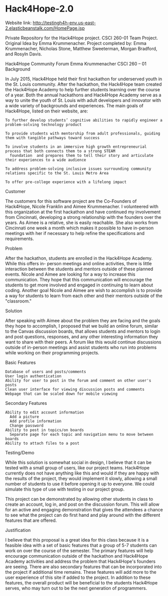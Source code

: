 # Hack4Hope-2.0

Website link: http://testingh4h-env.us-east-2.elasticbeanstalk.com/HomePage.jsp

Private Repository for the Hack4Hope project. 
CSCI 260-01 Team Project. Original Idea by Emma Krummenacher. Project completed by: Emma Krummenacher, Nicholas Stone, Matthew Sweeterman, Morgan Bradford, and Rosyln Davis. 

Hack4Hope Community Forum
Emma Krummenacher CSCI 260 – 01
Background
  
  In July 2015, Hack4Hope held their first hackathon for underserved youth in the St. Louis community. After the hackathon,
  the Hack4Hope team created the Hack4Hope Academy to help further students learning over the course of a year. Both the
  annual hackathons and Hack4Hope Academy serve as a way to unite the youth of St. Louis with adult developers and innovator
  with a wide variety of backgrounds and experiences. The main goals of Hack4Hope, listed on their website, are:
    
    To further develop students’ cognitive abilities to rapidly engineer a problem-solving technology product
    
    To provide students with mentorship from adult professionals, guiding them with tangible pathways toward success
    
    To involve students in an immersive high growth entrepreneurial process that both connects them to a strong STEAM
      foundation  and prepares them to tell their story and articulate their experiences to a wide audience
    
    To address problem-solving inclusive issues surrounding community relations specific to the St. Louis Metro Area
    
    To offer pre-college experience with a lifelong impact

Customer
  
  The customers for this software project are the Co-Founders of Hack4Hope, Nicole Franklin and Aimee Krummenacher. I
  volunteered with this organization at the first hackathon and have continued my involvement from Cincinnati, developing a
  strong relationship with the founders over the years. As Aimee is a relative, she is easily reachable. She also works from
  Cincinnati one week a month which makes it possible to have in-person meetings with her if necessary to help refine the
  specifications and requirements.

Problem
  
  After the hackathon, students are enrolled in the Hack4Hope Academy. While this offers in- person meetings and online
  activities, there is little interaction between the students and mentors outside of these planned events. Nicole and Aimee
  are looking for a way to increase this communication. They hope that this communication will encourage the students to get
  more involved and engaged in continuing to learn about coding. Another goal Nicole and Aimee are wish to accomplish is to
  provide a way for students to learn from each other and their mentors outside of the "classroom."
  
Solution
  
  After speaking with Aimee about the problem they are facing and the goals they hope to accomplish, I proposed that we build
  an online forum, similar to the Canvas discussion boards, that allows students and mentors to login and post questions,
  responses, and any other interesting information they want to share with their peers. A forum like this would continue
  discussions outside of in-person meetings and assist students who run into problems while working on their programming
  projects.
  
  Basic Features
  
    Database of users and posts/comments
    User login authentication
    Ability for user to post in the forum and comment on other user's posts
    Clean user interface for viewing discussion posts and comments
    Webpage that can be scaled down for mobile viewing
 
 Secondary Features
 
    Ability to edit account information
      Add a picture
      Add profile information
      Change password
    Ability to post in topics/on boards
      Separate page for each topic and navigation menu to move between boards
    Ability to attach files to a post

Testing/Demo

  While this solution is somewhat social in design, I believe that it can be tested with a small group of users, like our
  project teams. Hack4Hope currently does not have anything like this and would if they are happy with the results of the
  project, they would implement it slowly, allowing a small number of students to use it before opening it up to everyone. We
  could simulate this type of use with testing in our project group.

  This project can be demonstrated by allowing other students in class to create an account, log in, and post on the
  discussion forum. This will allow for an active and engaging demonstration that gives the attendees a chance to see what
  the project can do first hand and play around with the different features that are offered.

Justification

  I believe that this proposal is a great idea for this class because it is a feasible idea with a set of basic features that
  a group of 5-7 students can work on over the course of the semester. The primary features will help encourage communication
  outside of the hackathon and Hack4Hope Academy activities and address the problem that Hack4Hope's founders are seeing.
  There are also secondary features that can be incorporated into the project if additional time remains. These features will
  add more to the user experience of this site if added to the project. In addition to these features, the overall product
  will be beneficial to the students Hack4Hope serves, who may turn out to be the next generation of programmers.
